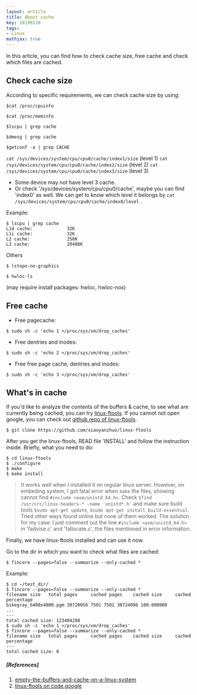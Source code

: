 ```yaml
---
layout: article
title: About cache
key: 20190118
tags:
- Linux
mathjax: true
---
```


In this article, you can find how to check cache size, free cache and check which files are cached. 

<!--more-->

## Check cache size

According to specific requirements, we can check cache size by using:

`$cat /proc/cpuinfo`

`$cat /proc/meminfo` 

`$lscpu | grep cache` 

`$dmesg | grep cache`

`$getconf -a | grep CACHE`

`cat /sys/devices/system/cpu/cpu0/cache/index1/size` (level 1)
`cat /sys/devices/system/cpu/cpu0/cache/index2/size` (level 2)
`cat /sys/devices/system/cpu/cpu0/cache/index3/size` (level 3)

- Some device may not have level 3 cache. 
- Or check '/sys/devices/system/cpu/cpu0/cache', maybe you can find 'index0' as well. We can get to know which level it belongs by `cat /sys/devices/system/cpu/cpu0/cache/index0/level` .

Example:

~~~
$ lscpu | grep cache
L1d cache:             32K
L1i cache:             32K
L2 cache:              256K
L3 cache:              20480K
~~~

Others

`$ lstopo-no-graphics` 

`$ hwloc-ls` 

(may require install packages: hwloc, hwloc-nox)

## Free cache

- Free pagecache:

`$ sudo sh -c 'echo 1 >/proc/sys/vm/drop_caches'`

- Free dentries and inodes:

`$ sudo sh -c 'echo 2 >/proc/sys/vm/drop_caches'`

- Free free page cache, dentries and inodes:

`$ sudo sh -c 'echo 3 >/proc/sys/vm/drop_caches'`

## What's in cache

If you'd like to analyze the contents of the buffers & cache, to see what are currently being cached, you can try [linux-ftools](https://code.google.com/archive/p/linux-ftools/). If you cannot not open google, you can check out [github repo of linux-ftools](https://github.com/xiaoyanzhuo/linux-ftools). 

`$ git clone https://github.com/xiaoyanzhuo/linux-ftools`

After you get the linux-ftools, READ file 'INSTALL' and follow the instruction inside. Briefly, what you need to do:

~~~
$ cd linux-ftools
$ ./configure
$ make
$ make install
~~~

>It works well when I installed it on regular linux server. 
However, on embeding system, I got fatal error when `make` the files, showing cannot find `#include <asm/unistd_64.h>`. Check `$find /usr/src/linux-headers-* -name 'unistd*.h'` and make sure build tools `$sudo apt-get update`, `$sudo apt-get install build-essential`. Tried other ways found online but none of them worked. The solution for my case: I just comment out the line `#include <asm/unistd_64.h>` in 'fadvise.c' and 'fallocate.c', the files mentioned in error information.

Finally, we have linux-ftools installed and can use it now.

Go to the dir in which you want to check what files are cached:

`$ fincore --pages=false --summarize --only-cached * `

Example:

~~~
$ cd ~/test_dir/
$ fincore --pages=false --summarize --only-cached *
filename size   total pages     cached pages    cached size     cached percentage
bikegray_6400x4800.pgm 30720056 7501 7501 30724096 100.000000
...
---
total cached size: 123404288
$ sudo sh -c 'echo 1 >/proc/sys/vm/drop_caches'
$ fincore --pages=false --summarize --only-cached *
filename size   total pages     cached pages    cached size     cached percentage
---
total cached size: 0
~~~


##### [References]
1. [empty-the-buffers-and-cache-on-a-linux-system](https://unix.stackexchange.com/questions/87908/how-do-you-empty-the-buffers-and-cache-on-a-linux-system)
2. [linux-ftools on code.google](https://code.google.com/archive/p/linux-ftools/)